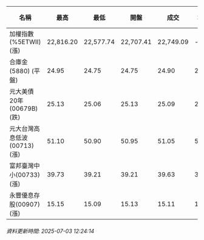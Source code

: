 | 名稱 | 最高 | 最低 | 開盤 | 成交 | 均價 | 成交金額(億) | 昨收 | 漲跌幅 | 漲跌 | 總量 | 昨量 | 振幅 |
| -------- | -------- | -------- | -------- |-------- | -------- | -------- |-------- |-------- |-------- | -------- | -------- |-------- |
|加權指數(%5ETWII) (漲)|22,816.20|22,577.74|22,707.41|22,749.09|-|2,842.21|22,577.74|0.76%|171.35|4,727,869|0|1.06%|
|合庫金(5880) (平盤)|24.95|24.75|24.75|24.90|24.89|0.757|24.90|0.00%|0.00|3,042|3,583|0.80%|
|元大美債20年(00679B) (跌)|25.13|25.06|25.13|25.09|25.09|5.98|25.30|0.83%|0.21|23,821|18,251|0.28%|
|元大台灣高息低波(00713) (漲)|51.10|50.90|50.95|51.05|51.00|2.70|50.70|0.69%|0.35|5,296|4,770|0.39%|
|富邦臺灣中小(00733) (漲)|39.73|39.21|39.21|39.63|39.52|0.404|38.97|1.69%|0.66|1,023|819|1.33%|
|永豐優息存股(00907) (漲)|15.15|15.09|15.13|15.11|15.12|0.211|14.99|0.80%|0.12|1,396|1,526|0.40%|
###### 資料更新時間: 2025-07-03 12:24:14